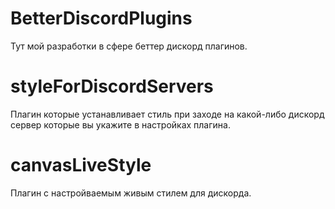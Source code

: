 # BetterDiscordPlugins
Тут мой разработки в сфере беттер дискорд плагинов.

# styleForDiscordServers
Плагин которые устанавливает стиль при заходе на какой-либо дискорд сервер которые вы укажите в настройках плагина.

# canvasLiveStyle
Плагин с настройваемым живым стилем для дискорда.
